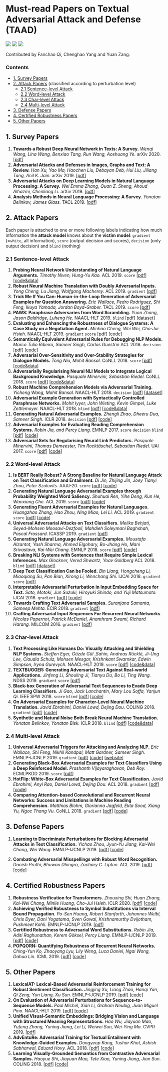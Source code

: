 # Must-read Papers on Textual Adversarial Attack and Defense (TAAD)

![](https://img.shields.io/github/last-commit/thunlp/TAADpapers?color=blue) ![](https://img.shields.io/badge/PaperNumber-47-brightgreen) ![](https://img.shields.io/badge/PRs-Welcome-red) 

Contributed by Fanchao Qi, Chenghao Yang and Yuan Zang.

### Contents

* [1. Survey Papers](#1-survey-papers)
* [2. Attack Papers](#2-attack-papers) (classified according to perturbation level)
	* [2.1 Sentence-level Attack](#21-sentence-level-attack)
	* [2.2 Word-level Attack](#22-word-level-attack) 
	* [2.3 Char-level Attack](#23-char-level-attack)
	* [2.4 Multi-level Attack](#24-multi-level-attack)
* [3. Defense Papers](#3-defense-papers)
* [4. Certified Robustness Papers](#4-certified-robustness-papers)
* [5. Other Papers](#5-other-papers)



## 1. Survey Papers

1. **Towards a Robust Deep Neural Network in Texts: A Survey.**
*Wenqi Wang, Lina Wang, Benxiao Tang, Run Wang, Aoshuang Ye.* arXiv 2020. [[pdf](https://arxiv.org/pdf/1902.07285.pdf)]
1. **Adversarial Attacks and Defenses in Images, Graphs and Text: A Review.**
*Han Xu, Yao Ma, Haochen Liu, Debayan Deb, Hui Liu, Jiliang Tang, Anil K. Jain.* arXiv 2019. [[pdf](https://arxiv.org/pdf/1909.08072.pdf)]
1. **Adversarial Attacks on Deep Learning Models in Natural Language Processing: A Survey.**
*Wei Emma Zhang, Quan Z. Sheng, Ahoud Alhazmi, Chenliang Li.* arXiv 2019. [[pdf](https://arxiv.org/pdf/1901.06796.pdf)]
1. **Analysis Methods in Neural Language Processing: A Survey.**
  *Yonatan Belinkov, James Glass.* TACL 2019. [[pdf](https://www.aclweb.org/anthology/papers/Q/Q19/Q19-1004/)]

## 2. Attack Papers

Each paper is attached to one or more following labels indicating how much information the **attack model** knows about the **victim model**: `gradient` (=`white`, all information), `score` (output decision and scores), `decision` (only output decision) and `blind` (nothing)

### 2.1 Sentence-level Attack
1. **Probing Neural Network Understanding of Natural Language Arguments.** *Timothy Niven, Hung-Yu Kao.* ACL 2019. `score` [[pdf](https://www.aclweb.org/anthology/P19-1459.pdf)] [[code&data](https://github.com/IKMLab/arct2)]
1. **Robust Neural Machine Translation with Doubly Adversarial Inputs.** *Yong Cheng, Lu Jiang, Wolfgang Macherey.* ACL 2019. `gradient` [[pdf](https://www.aclweb.org/anthology/P19-1425)]
1. **Trick Me If You Can: Human-in-the-Loop Generation of Adversarial Examples for Question Answering.** *Eric Wallace, Pedro Rodriguez, Shi Feng, Ikuya Yamada, Jordan Boyd-Graber.* TACL 2019. `score` [[pdf](https://www.aclweb.org/anthology/Q19-1029.pdf)]
1. **PAWS: Paraphrase Adversaries from Word Scrambling.**
*Yuan Zhang, Jason Baldridge, Luheng He.* NAACL-HLT 2019. `blind` [[pdf](https://www.aclweb.org/anthology/N19-1131)] [[dataset](https://g.co/dataset/paws)]
1. **Evaluating and Enhancing the Robustness of Dialogue Systems: A Case Study on a Negotiation Agent.**
*Minhao Cheng, Wei Wei, Cho-Jui Hsieh.* NAACL-HLT 2019. `gradient` `score` [[pdf](https://www.aclweb.org/anthology/N19-1336)] [[code](https://github.com/cmhcbb/Robustness-of-Dialogue-systems)]
1. **Semantically Equivalent Adversarial Rules for Debugging NLP Models.**
*Marco Tulio Ribeiro, Sameer Singh, Carlos Guestrin* ACL 2018. `decision` [[pdf](https://aclweb.org/anthology/P18-1079)] [[code](https://github.com/marcotcr/sears)]
1. **Adversarial Over-Sensitivity and Over-Stability Strategies for Dialogue Models.**
*Tong Niu, Mohit Bansal.* CoNLL 2018. `score` [[pdf](https://www.aclweb.org/anthology/K18-1047)] [[code&data](https://github.com/WolfNiu/AdversarialDialogue)]
1. **Adversarially Regularising Neural NLI Models to Integrate Logical Background Knowledge.**
*Pasquale Minervini, Sebastian Riedel.* CoNLL 2018. `score` [[pdf](https://www.aclweb.org/anthology/K18-1007)] [[code&data](https://github.com/uclmr/adversarial-nli/)]
1. **Robust Machine Comprehension Models via Adversarial Training.**
*Yicheng Wang, Mohit Bansal.* NAACL-HLT 2018. `decision` [[pdf](https://www.aclweb.org/anthology/N18-2091)] [[dataset](https://drive.google.com/drive/folders/19Ye31SUpxdVyLzfaB2B7orbqSl9aOHfQ)]
1. **Adversarial Example Generation with Syntactically Controlled Paraphrase Networks.**
*Mohit Iyyer, John Wieting, Kevin Gimpel, Luke Zettlemoyer.* NAACL-HLT 2018. `blind` [[pdf](https://www.aclweb.org/anthology/N18-1170)] [[code&data](https://github.com/miyyer/scpn)]
1. **Generating Natural Adversarial Examples.**
*Zhengli Zhao, Dheeru Dua, Sameer Singh.* ICLR 2018. `decision` [[pdf](https://arxiv.org/pdf/1710.11342.pdf)] [[code](https://github.com/zhengliz/natural-adversary)]
1. **Adversarial Examples for Evaluating Reading Comprehension Systems.**
*Robin Jia, and Percy Liang.* EMNLP 2017. `score` `decision` `blind` [[pdf](https://www.aclweb.org/anthology/D17-1215)] [[code](https://github.com/robinjia/adversarial-squad)]
1. **Adversarial Sets for Regularising Neural Link Predictors.**
*Pasquale Minervini, Thomas Demeester, Tim Rocktäschel, Sebastian Riedel.* UAI 2017. `score` [[pdf](https://arxiv.org/pdf/1707.07596.pdf)] [[code](https://github.com/uclmr/inferbeddings)]

### 2.2 Word-level Attack
1. **Is BERT Really Robust? A Strong Baseline for Natural Language Attack on Text Classification and Entailment.** *Di Jin, Zhijing Jin, Joey Tianyi Zhou, Peter Szolovits.* AAAI-20. `score` [[pdf](https://arxiv.org/pdf/1907.11932v4)] [[code](https://github.com/wqj111186/TextFooler)]
1. **Generating Natural Language Adversarial Examples through Probability Weighted Word Saliency.** *Shuhuai Ren, Yihe Deng, Kun He, Wanxiang Che.* ACL 2019. `score` [[pdf](https://www.aclweb.org/anthology/P19-1103.pdf)] [[code](https://github.com/JHL-HUST/PWWS/)]
1. **Generating Fluent Adversarial Examples for Natural Languages.** *Huangzhao Zhang, Hao Zhou, Ning Miao, Lei Li.* ACL 2019. `gradient` `score` [[pdf](https://www.aclweb.org/anthology/P19-1559)] [[code](https://github.com/LC-John/Metropolis-Hastings-Attacker)]
1. **Universal Adversarial Attacks on Text Classifiers.** *Melika Behjati, Seyed-Mohsen Moosavi-Dezfooli, Mahdieh Soleymani Baghshah, Pascal Frossard.* ICASSP 2019. `gradient` [[pdf](https://ieeexplore.ieee.org/abstract/document/8682430)]
1. **Generating Natural Language Adversarial Examples.**
*Moustafa Alzantot, Yash Sharma, Ahmed Elgohary, Bo-Jhang Ho, Mani Srivastava, Kai-Wei Chang.* EMNLP 2018. `score` [[pdf](https://www.aclweb.org/anthology/D18-1316)] [[code](https://github.com/nesl/nlp_adversarial_examples)]
1. **Breaking NLI Systems with Sentences that Require Simple Lexical Inferences.**
*Max Glockner, Vered Shwartz, Yoav Goldberg* ACL 2018. `blind` [[pdf](https://www.aclweb.org/anthology/P18-2103)] [[dataset](https://github.com/BIU-NLP/Breaking_NLI)]
1. **Deep Text Classification Can be Fooled.**
*Bin Liang, Hongcheng Li, Miaoqiang Su, Pan Bian, Xirong Li, Wenchang Shi.* IJCAI 2018. `gradient` `score` [[pdf](https://arxiv.org/ftp/arxiv/papers/1704/1704.08006.pdf)]
1. **Interpretable Adversarial Perturbation in Input Embedding Space for Text.**
*Sato, Motoki, Jun Suzuki, Hiroyuki Shindo, and Yuji Matsumoto.* IJCAI 2018. `gradient` [[pdf](https://arxiv.org/pdf/1805.02917.pdf)] [[code](https://github.com/aonotas/interpretable-adv)]
1. **Towards Crafting Text Adversarial Samples.**
*Suranjana Samanta, Sameep Mehta.* ECIR 2018. `gradient` [[pdf](https://arxiv.org/pdf/1707.02812.pdf)]
1. **Crafting Adversarial Input Sequences For Recurrent Neural Networks** *Nicolas Papernot, Patrick McDaniel, Ananthram Swami, Richard Harang.* MILCOM 2016. `gradient` [[pdf](https://arxiv.org/pdf/1604.08275.pdf)]

### 2.3 Char-level Attack

1. **Text Processing Like Humans Do: Visually Attacking and Shielding NLP Systems.**
*Steffen Eger, Gözde Gül ¸Sahin, Andreas Rücklé, Ji-Ung Lee, Claudia Schulz, Mohsen Mesgar, Krishnkant Swarnkar, Edwin Simpson, Iryna Gurevych.* NAACL-HLT 2019. `score` [[pdf](https://www.aclweb.org/anthology/N19-1165)] [[code&data](https://github.com/UKPLab/naacl2019-like-humans-visual-attacks)]
1. **TEXTBUGGER: Generating Adversarial Text Against Real-world Applications.**
*Jinfeng Li, Shouling Ji, Tianyu Du, Bo Li, Ting Wang.* NDSS 2019. `gradient` `score` [[pdf](https://arxiv.org/pdf/1812.05271.pdf)]
1. **Black-box Generation of Adversarial Text Sequences to Evade Deep Learning Classifiers.** *Ji Gao, Jack Lanchantin, Mary Lou Soffa, Yanjun Qi.* IEEE SPW 2018. `score` `blind` [[pdf](https://ieeexplore.ieee.org/document/8424632)] [[code](https://github.com/QData/deepWordBug)]
1. **On Adversarial Examples for Character-Level Neural Machine Translation.** *Javid Ebrahimi, Daniel Lowd, Dejing Dou.* COLING 2018. `gradient` [[pdf](https://www.aclweb.org/anthology/C18-1055)] [[code](https://github.com/jebivid/adversarial-nmt)]
1. **Synthetic and Natural Noise Both Break Neural Machine Translation.**
*Yonatan Belinkov, Yonatan Bisk.* ICLR 2018. `blind` [[pdf](https://arxiv.org/pdf/1711.02173.pdf)] [[code&data](https://github.com/ybisk/charNMT-noise)]

### 2.4 Multi-level Attack
1. **Universal Adversarial Triggers for Attacking and Analyzing NLP.** *Eric Wallace, Shi Feng, Nikhil Kandpal, Matt Gardner, Sameer Singh.* EMNLP-IJCNLP 2019. `gradient` [[pdf](https://arxiv.org/pdf/1908.07125.pdf)] [[code](https://github.com/Eric-Wallace/universal-triggers)] [[website](http://www.ericswallace.com/triggers)]
1. **Generating Black-Box Adversarial Examples for Text Classifiers Using a Deep Reinforced Model.**
*Prashanth Vijayaraghavan, Deb Roy.* ECMLPKDD 2019. `score` [[pdf](https://ecmlpkdd2019.org/downloads/paper/852.pdf)]
1. **HotFlip: White-Box Adversarial Examples for Text Classification.**
*Javid Ebrahimi, Anyi Rao, Daniel Lowd, Dejing Dou.* ACL 2018. `gradient` [[pdf](https://www.aclweb.org/anthology/P18-2006)] [[code](https://github.com/AnyiRao/WordAdver)]
1. **Comparing Attention-based Convolutional and Recurrent Neural Networks: Success and Limitations in Machine Reading Comprehension.**
*Matthias Blohm, Glorianna Jagfeld, Ekta Sood, Xiang Yu, Ngoc Thang Vu.* CoNLL 2018. `gradient` [[pdf](https://www.aclweb.org/anthology/K18-1011)] [[code](https://github.com/DigitalPhonetics/reading-comprehension)]

## 3. Defense Papers

1. **Learning to Discriminate Perturbations for Blocking Adversarial Attacks in Text Classification.** *Yichao Zhou, Jyun-Yu Jiang, Kai-Wei Chang, Wei Wang.* EMNLP-IJCNLP 2019. [[pdf](https://www.aclweb.org/anthology/D19-1496.pdf)] [[code](https://github.com/joey1993/bert-defender)]

1. **Combating Adversarial Misspellings with Robust Word Recognition.**
*Danish Pruthi, Bhuwan Dhingra, Zachary C. Lipton.* ACL 2019. [[pdf](https://www.aclweb.org/anthology/P19-1561.pdf)] [[code](https://github.com/danishpruthi/adversarial-misspellings)]

## 4. Certified Robustness Papers

1. **Robustness Verification for Transformers.** *Zhouxing Shi, Huan Zhang, Kai-Wei Chang, Minlie Huang, Cho-Jui Hsieh.* ICLR 2020. [[pdf](https://arxiv.org/pdf/2002.06622.pdf)] [[code](https://github.com/shizhouxing/Robustness-Verification-for-Transformers)]
1. **Achieving Verified Robustness to Symbol Substitutions via Interval Bound Propagation.** *Po-Sen Huang, Robert Stanforth, Johannes Welbl, Chris Dyer, Dani Yogatama, Sven Gowal, Krishnamurthy Dvijotham, Pushmeet Kohli.* EMNLP-IJCNLP 2019. [[pdf](https://www.aclweb.org/anthology/D19-1419.pdf)]
1. **Certified Robustness to Adversarial Word Substitutions.**
*Robin Jia, Aditi Raghunathan, Kerem Göksel, Percy Liang.* EMNLP-IJCNLP 2019. [[pdf](https://www.aclweb.org/anthology/D19-1423.pdf)] [[code](https://github.com/robinjia/certified-word-sub)]
1. **POPQORN: Quantifying Robustness of Recurrent Neural Networks.** *Ching-Yun Ko, Zhaoyang Lyu, Lily Weng, Luca Daniel, Ngai Wong, Dahua Lin.* ICML 2019. [[pdf](http://proceedings.mlr.press/v97/ko19a/ko19a.pdf)] [[code](https://github.com/ZhaoyangLyu/POPQORN)]

## 5. Other Papers

1. **LexicalAT: Lexical-Based Adversarial Reinforcement Training for Robust Sentiment Classification.** *Jingjing Xu, Liang Zhao, Hanqi Yan, Qi Zeng, Yun Liang, Xu Sun.* EMNLP-IJCNLP 2019. [[pdf](https://www.aclweb.org/anthology/D19-1554.pdf)] [[code](https://github.com/lancopku/LexicalAT)]
1. **On Evaluation of Adversarial Perturbations for Sequence-to-Sequence Models.**
*Paul Michel, Xian Li, Graham Neubig, Juan Miguel Pino.* NAACL-HLT 2019. [[pdf](https://www.aclweb.org/anthology/N19-1314)] [[code](https://github.com/pmichel31415/teapot-nlp)]
1. **Unified Visual-Semantic Embeddings: Bridging Vision and Language with Structured Meaning Representations.**
*Hao Wu, Jiayuan Mao, Yufeng Zhang, Yuning Jiang, Lei Li, Weiwei Sun, Wei-Ying Ma.* CVPR 2019. [[pdf](http://openaccess.thecvf.com/content_CVPR_2019/papers/Wu_Unified_Visual-Semantic_Embeddings_Bridging_Vision_and_Language_With_Structured_Meaning_CVPR_2019_paper.pdf)]
1. **AdvEntuRe: Adversarial Training for Textual Entailment with Knowledge-Guided Examples.**
*Dongyeop Kang, Tushar Khot, Ashish Sabharwal, Eduard Hovy.* ACL 2018. [[pdf](https://www.aclweb.org/anthology/P18-1225)] [[code](https://github.com/dykang/adventure)]
1. **Learning Visually-Grounded Semantics from Contrastive Adversarial Samples.**
*Haoyue Shi, Jiayuan Mao, Tete Xiao, Yuning Jiang, Jian Sun.* COLING 2018.
[[pdf](https://aclweb.org/anthology/C18-1315)] [[code](https://github.com/ExplorerFreda/VSE-C)]
